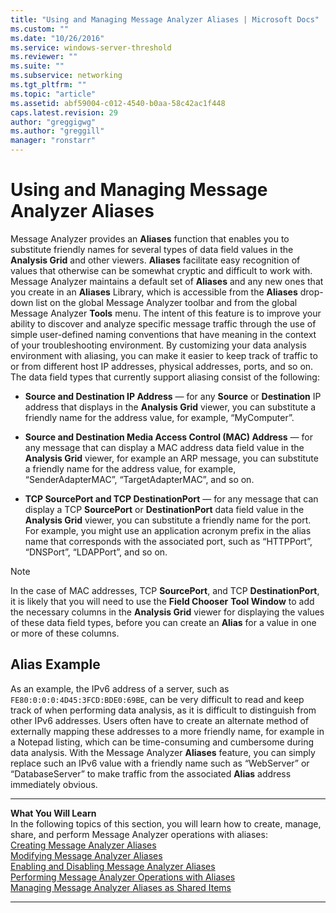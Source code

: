 ```yaml
---
title: "Using and Managing Message Analyzer Aliases | Microsoft Docs"
ms.custom: ""
ms.date: "10/26/2016"
ms.service: windows-server-threshold
ms.reviewer: ""
ms.suite: ""
ms.subservice: networking
ms.tgt_pltfrm: ""
ms.topic: "article"
ms.assetid: abf59004-c012-4540-b0aa-58c42ac1f448
caps.latest.revision: 29
author: "greggigwg"
ms.author: "greggill"
manager: "ronstarr"
---
```


# Using and Managing Message Analyzer Aliases

Message Analyzer provides an **Aliases** function that enables you to substitute friendly names for several types of data field values in the **Analysis Grid** and other viewers. **Aliases** facilitate easy recognition of values that otherwise can be somewhat cryptic and difficult to work with. Message Analyzer maintains a default set of **Aliases** and any new ones that you create in an **Aliases** Library, which is accessible from the **Aliases** drop-down list on the global Message Analyzer toolbar and from the global Message Analyzer **Tools** menu. The intent of this feature is to improve your ability to discover and analyze specific message traffic through the use of simple user-defined naming conventions that have meaning in the context of your troubleshooting environment. By customizing your data analysis environment with aliasing, you can make it easier to keep track of traffic to or from different host IP addresses, physical addresses, ports, and so on. The data field types that currently support aliasing consist of the following:  
  
-   **Source and Destination IP Address** — for any **Source** or **Destination** IP address that displays in the **Analysis Grid** viewer, you can substitute a friendly name for the address value, for example, “MyComputer”.  
  
-   **Source and Destination Media Access Control (MAC) Address** — for any message that can display a MAC address data field value in the **Analysis Grid** viewer, for example an ARP message, you can substitute a friendly name for the address value, for example, “SenderAdapterMAC”, “TargetAdapterMAC”, and so on.  
  
-   **TCP SourcePort and TCP DestinationPort** — for any message that can display a TCP **SourcePort** or **DestinationPort** data field value in the **Analysis Grid** viewer, you can substitute a friendly name for the port. For example, you might use an application acronym prefix in the alias name that corresponds with the associated port, such as “HTTPPort”, “DNSPort”, “LDAPPort”, and so on.  
  
> [!NOTE]
>  In the case of MAC addresses, TCP **SourcePort**, and TCP **DestinationPort**, it is likely that you will need to use the **Field Chooser** **Tool Window** to add the necessary columns in the **Analysis Grid** viewer for displaying the values of these data field types, before you can create an **Alias** for a value in one or more of these columns.  
  
## Alias Example  

 As an example, the IPv6 address of a server, such as `FE80:0:0:0:4D45:3FCD:BDE0:69BE`, can be very difficult to read and keep track of when performing data analysis, as it is difficult to distinguish from other IPv6 addresses. Users often have to create an alternate method of externally mapping these addresses to a more friendly name, for example in a Notepad listing, which can be time-consuming and cumbersome during data analysis. With the Message Analyzer **Aliases** feature, you can simply replace such an IPv6 value with a friendly name such as “WebServer” or “DatabaseServer” to make traffic from the associated **Alias** address immediately obvious.  
  
---  
  
 **What You Will Learn**   
In the following topics of this section, you will learn how to create, manage, share, and perform Message Analyzer operations with aliases:  
[Creating Message Analyzer Aliases](creating-message-analyzer-aliases.md)  
[Modifying Message Analyzer Aliases](modifying-message-analyzer-aliases.md)  
[Enabling and Disabling Message Analyzer Aliases](enabling-and-disabling-message-analyzer-aliases.md)  
[Performing Message Analyzer Operations with Aliases](performing-message-analyzer-operations-with-aliases.md)  
[Managing Message Analyzer Aliases as Shared Items](managing-message-analyzer-aliases-as-shared-items.md)  

---